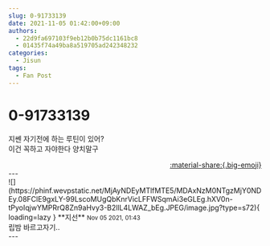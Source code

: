 ```yaml
---
slug: 0-91733139
date: 2021-11-05 01:42:00+09:00
authors:
  - 22d9fa697103f9eb12b0b75dc1161bc8
  - 01435f74a49ba8a519705ad242348232
categories:
  - Jisun
tags:
  - Fan Post
---
```


# 0-91733139

<div class="post-container" markdown="1">
<div class="content-container md-sidebar__scrollwrap" markdown="1">

지쎈 자기전에 하는 루틴이 있어? <br>이건 꼭하고 자야한다 양치말구

</div>
</div>

<div style="text-align: right;" markdown="1">
<a href="https://weverse.io/fromis9/fanpost/0-91733139" style="text-align: right;">:material-share:{.big-emoji}</a>
</div>
---

<div class="comments-container md-sidebar__scrollwrap" markdown="1">
<div class="comment" markdown="1">
<div class='id-container' markdown="1">
![](https://phinf.wevpstatic.net/MjAyNDEyMTlfMTE5/MDAxNzM0NTgzMjY0NDEy.08FClE9gxLY-99LscoMUgQbKnrVicLFFWSqmAi3eGLEg.hXV0n-tPyoIqjwYMPRrQ8Zn9aHvy3-B2llL4LWAZ_bEg.JPEG/image.jpg?type=s72){ loading=lazy }
**<span class="artist">지선</span>** <small>Nov 05 2021, 01:43</small><br>
</div>
<div class='comment-body' markdown="1">
립밤 바르고자기.. 
</div>
</div>
</div>
---

